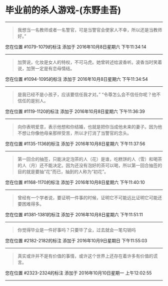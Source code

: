 # 毕业前的杀人游戏-(东野圭吾)

---

> 我想当一名教师或者一名警官，可是当警官会使家人不幸，所以还是当教师好。”

您在位置 #1079-1079的标注 添加于 2016年10月8日星期六 下午11:34:14

---

> 加贺说，化妆是女人的特权，不可马虎。她曾转述给波香听。波香当时笑着说，加贺一定是有恋母情结。

您在位置 #1094-1095的标注 添加于 2016年10月8日星期六 下午11:34:54

---

> 是我已经不是小孩子，应该要信任我才对。” “令尊怎么会不信任你呢？他不信任的是别人。

您在位置 #1119-1120的标注 添加于 2016年10月8日星期六 下午11:36:39

---

> 向你表明爱意，表示他想和你结婚，也就是把你当成他未来的妻子。因为他不想让你像他母亲那样受苦，所以才打消了当警官的念头。

您在位置 #1135-1136的标注 添加于 2016年10月8日星期六 下午11:37:56

---

> 第一回合的抽签，只能决定泡茶的人（花）是谁，吃糕饼的人（雪）和喝茶的人（月）还不能决定。因为还没有泡好的茶可以喝，所以第一回合抽签的目的就是要抽“花”而已，抽到的人称为“初花”。

您在位置 #1168-1170的标注 添加于 2016年10月8日星期六 下午11:40:10

---

> 曾经有一个学者说，要证明一件事的时候，证明它不可能远比证明它可能还要困难得多。

您在位置 #1381-1381的标注 添加于 2016年10月8日星期六 下午11:51:11

---

> 你觉得毕业是一件好事吗？只要毕了业，过去就会一笔勾销吗

您在位置 #2182-2182的标注 添加于 2016年10月9日星期日 下午11:55:03

---

> 真实或许并不是有价值的事情，或许这个世界上还存在着许多有价值的谎言。

您在位置 #2323-2324的标注 添加于 2016年10月10日星期一 上午12:02:55

---

